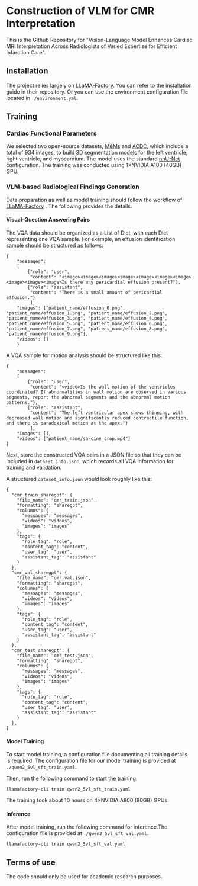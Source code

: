 # Construction of VLM for CMR Interpretation

This is the Github Repository for "Vision-Language Model Enhances Cardiac MRI Interpretation Across Radiologists of Varied Expertise for Efficient Infarction Care".

## Installation

The project relies largely on [LLaMA-Factory](https://github.com/hiyouga/LLaMA-Factory). You can refer to the installation guide in their repository. Or you can use the environment configuration file located in `./environment.yml`.

## Training

### Cardiac Functional Parameters

We selected two open-source datasets, [M&Ms](https://www.ub.edu/mnms/) and [ACDC](https://www.kaggle.com/datasets/anhoangvo/acdc-dataset), which include a total of 934 images, to build 3D segmentation models for the left ventricle, right ventricle, and myocardium. The model uses the standard [nnU-Net](https://github.com/MIC-DKFZ/nnUNet) configuration. The training was conducted using 1×NVIDIA A100 (40GB) GPU.

### VLM-based Radiological Findings Generation

Data preparation as well as model training should follow the workflow of [LLaMA-Factory](https://github.com/hiyouga/LLaMA-Factory) . The following provides the details.

#### Visual-Question Answering Pairs

The VQA data should be organized as a List of Dict, with each Dict representing one VQA sample. For example, an effusion identification sample should be structured as follows:

```
{
    "messages": 
    [
        {"role": "user",
         "content": "<image><image><image><image><image><image><image><image><image><image>Is there any pericardial effusion present?"},
        {"role": "assistant",
         "content": "There is a small amount of pericardial effusion."}
         ],
    "images": ["patient_name/effusion_0.png", "patient_name/effusion_1.png", "patient_name/effusion_2.png", "patient_name/effusion_3.png", "patient_name/effusion_4.png", "patient_name/effusion_5.png", "patient_name/effusion_6.png", "patient_name/effusion_7.png", "patient_name/effusion_8.png", "patient_name/effusion_9.png"],
    "videos": []
    }
```

A VQA sample for motion analysis should be structured like this:

```
{
    "messages": 
    [
        {"role": "user",
         "content": "<video>Is the wall motion of the ventricles coordinated? If abnormalities in wall motion are observed in various segments, report the abnormal segments and the abnormal motion patterns."},
        {"role": "assistant",
         "content": "The left ventricular apex shows thinning, with decreased wall motion and significantly reduced contractile function, and there is paradoxical motion at the apex."}
         ],
    "images": [],
    "videos": ["patient_name/sa-cine_crop.mp4"]
}
```

Next, store the constructed VQA pairs in a JSON file so that they can be included in `dataset_info.json`, which records all VQA information for training and validation.

A structured `dataset_info.json` would look roughly like this:

```
{
  "cmr_train_sharegpt": {
    "file_name": "cmr_train.json",
    "formatting": "sharegpt",
    "columns": {
      "messages": "messages",
      "videos": "videos",
      "images": "images"
    },
    "tags": {
      "role_tag": "role",
      "content_tag": "content",
      "user_tag": "user",
      "assistant_tag": "assistant"
    }
  },
  "cmr_val_sharegpt": {
    "file_name": "cmr_val.json",
    "formatting": "sharegpt",
    "columns": {
      "messages": "messages",
      "videos": "videos",
      "images": "images"
    },
    "tags": {
      "role_tag": "role",
      "content_tag": "content",
      "user_tag": "user",
      "assistant_tag": "assistant"
    }
  },
  "cmr_test_sharegpt": {
    "file_name": "cmr_test.json",
    "formatting": "sharegpt",
    "columns": {
      "messages": "messages",
      "videos": "videos",
      "images": "images"
    },
    "tags": {
      "role_tag": "role",
      "content_tag": "content",
      "user_tag": "user",
      "assistant_tag": "assistant"
    }
  },
}
```

#### Model Training

To start model training, a configuration file documenting all training details is required. The configuration file for our model training is provided at `./qwen2_5vl_sft_train.yaml`.

Then, run the following command to start the training. 

```
llamafactory-cli train qwen2_5vl_sft_train.yaml
```

The training took about 10 hours on 4×NVIDIA A800 (80GB) GPUs.

#### Inference

After model training, run the following command for inference.The configuration file is provided at `./qwen2_5vl_sft_val.yaml`.

```
llamafactory-cli train qwen2_5vl_sft_val.yaml
```



## Terms of use

The code should only be used for academic research purposes.

